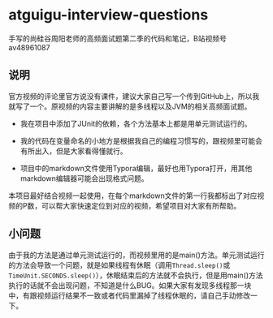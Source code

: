 # atguigu-interview-questions
手写的尚硅谷周阳老师的高频面试题第二季的代码和笔记，B站视频号av48961087

## 说明

官方视频的评论里官方说没有课件，建议大家自己写一个传到GitHub上，所以我就写了一个。原视频的内容主要讲解的是多线程以及JVM的相关高频面试题。

- 我在项目中添加了JUnit的依赖，各个方法基本上都是用单元测试运行的。

- 我的代码在变量命名的小地方是根据我自己的编程习惯写的，跟视频里可能会有所出入，但是大家看得懂就行。

- 项目中的markdown文件使用Typora编辑，最好也用Typora打开，用其他markdown编辑器可能会出现格式问题。

本项目最好结合视频一起使用，在每个markdown文件的第一行我都标出了对应视频的P数，可以帮大家快速定位到对应的视频，希望项目对大家有所帮助。

## 小问题

由于我的方法是通过单元测试运行的，而视频里用的是main()方法。单元测试运行的方法会导致一个问题，就是如果线程有休眠（调用`Thread.sleep()`或`TimeUnit.SECONDS.sleep()`），休眠结束后的方法就不会执行，但是用main()方法执行的话就不会出现问题，不知道是什么BUG。如果大家有发现多线程那一块中，有跟视频运行结果不一致或者代码里漏掉了线程休眠的，请自己手动修改一下。

